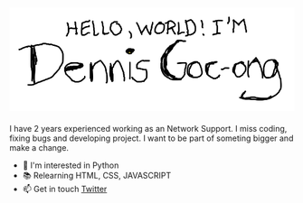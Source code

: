 <h2 align="center"><img src="https://github.com/m-dennisgocong/m-dennisgocong/blob/main/banner.png"></h2>

I have 2 years experienced working as an Network Support. I miss coding, fixing bugs and developing project. I want to be part of someting bigger and make a change.
- :snake: I'm interested in Python
- :books: Relearning HTML, CSS, JAVASCRIPT
- :mailbox: Get in touch [Twitter](https://twitter.com/dennisgocong)
